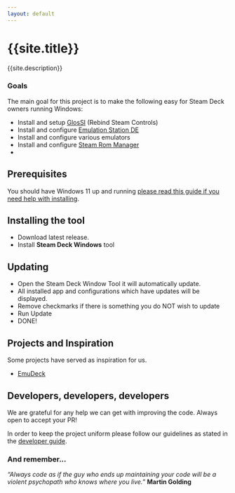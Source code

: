 ```yaml
---
layout: default
---
```

# {{site.title}}
{{site.description}}

### Goals
The main goal for this project is to make the following easy for Steam Deck owners running Windows:
- Install and setup [GlosSI](https://github.com/Alia5/GlosSI) (Rebind Steam Controls)
- Install and configure [Emulation Station DE](https://gitlab.com/es-de/emulationstation-de)
- Install and configure various emulators
- Install and configure [Steam Rom Manager](https://steamgriddb.github.io/steam-rom-manager/)
- 

## Prerequisites
You should have Windows 11 up and running [please read this guide if you need help with installing](/Steam-Deck-Windows/install-windows-11).

## Installing the tool
- Download latest release.
- Install **Steam Deck Windows** tool

## Updating
- Open the Steam Deck Window Tool it will automatically update.
- All installed app and configurations which have updates will be displayed.
- Remove checkmarks if there is something you do NOT wish to update
- Run Update
- DONE!

## Projects and Inspiration
Some projects have served as inspiration for us.
- [EmuDeck](https://github.com/dragoonDorise/EmuDeck)

## Developers, developers, developers
We are grateful for any help we can get with improving the code.
Always open to accept your PR!

In order to keep the project uniform please follow our guidelines as stated in the [developer guide](/Steam-Deck-Windows/developer-guide).

### And remember...
*“Always code as if the guy who ends up maintaining your code will be a violent psychopath who knows where you live.”*
**Martin Golding**